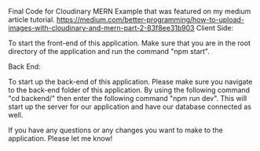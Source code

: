 Final Code for Cloudinary MERN Example that was featured on my medium article tutorial.
https://medium.com/better-programming/how-to-upload-images-with-cloudinary-and-mern-part-2-83f8ee31b903
Client Side: 

To start the front-end of this application. Make sure that you are in the root directory of the application and run the command "npm start".

Back End: 

To start up the back-end of this application. Please make sure you navigate to the back-end folder of this application. By using the following command "cd backend/" then enter the following command "npm run dev". This will start up the server for our application and have our database connected as well.


If you have any questions or any changes you want to make to the application. Please let me know!

